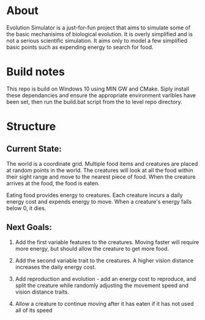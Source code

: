 # About

Evolution Simulator is a just-for-fun project that aims to simulate some of the basic mechanisims of biological evolution.  It is overly simplified and is not a serious scientific simulation.  It aims only to model a few simplified basic points such as expending energy to search for food.

# Build notes

This repo is build on Windows 10 using MIN GW and CMake.  Siply install these dependancies and ensure the appropriate environment varibles have been set, then run the build.bat script from the to level repo directory.

# Structure

## Current State:

The world is a coordinate grid.  Multiple food items and creatures are placed at random points in the world.  The creatures will look at all the food within their sight range and move to the nearest piece of food.  When the creature arrives at the food, the food is eaten.

Eating food provides energy to creatures.  Each creature incurs a daily energy cost and expends energy to move.  When a creature's energy falls below 0, it dies.

## Next Goals:

1. Add the first variable features to the creatures.  Moving faster will require more energy, but should allow the creature to get more food.

1. Add the second variable trait to the creatures.  A higher vision distance increases the daily energy cost.

1. Add reproduction and evolution - add an energy cost to reproduce, and split the creature while randomly adjusting the movement speed and vision distance traits.

1. Allow a creature to continue moving after it has eaten if it has not used all of its speed